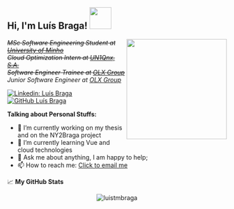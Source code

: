 <h2> Hi, I'm Luís Braga! <img src="https://media.giphy.com/media/3oKIPeQ5Uz4gU6ID5K/giphy.gif" width="50"></h2>
<img align='right' src="https://media.giphy.com/media/dyAFF3iGG9Lnu0M0ae/giphy.gif" width="230">
<p><strike><em>MSc Software Engineering Student at <a href="https://www.uminho.pt/EN/Pages/default.aspx">University of Minho</a></strike>
  </br><strike>Cloud Optimization Intern at <a href="https://un1qnx.com/">UN1Qnx, S.A. </a></strike>
</br><strike>Software Engineer Trainee at <a href="https://www.olxgroup.com">OLX Group</a></strike>
</br>Junior Software Engineer at <a href="https://www.olxgroup.com">OLX Group</a>
</em></p>

[![Linkedin: Luís Braga](https://img.shields.io/badge/-luistmbraga-blue?style=flat-square&logo=Linkedin&logoColor=white&link=https://www.linkedin.com/in/lu%C3%ADs-braga-24a21b1b3/)](https://www.linkedin.com/in/lu%C3%ADs-braga-24a21b1b3/)
[![GitHub Luís Braga](https://img.shields.io/github/followers/luistmbraga?label=follow&style=social)](https://github.com/luistmbraga)


**Talking about Personal Stuffs:**

- 🔭 I’m currently working on my thesis and on the NY2Braga project
- 🌱 I’m currently learning Vue and cloud technologies
- 💬 Ask me about anything, I am happy to help;
- 📫 How to reach me: <a href="mailto:luistmbraga@gmail.com">
  Click to email me
</a>

📈 **My GitHub Stats**

<p align="center"> <img src="https://github-readme-stats.vercel.app/api?username=luistmbraga&theme=gotham&count_private=true&show_icons=true" alt="luistmbraga" />



<!--
**luistmbraga/luistmbraga** is a ✨ _special_ ✨ repository because its `README.md` (this file) appears on your GitHub profile.

Here are some ideas to get you started:

- 🔭 I’m currently working on ...
- 🌱 I’m currently learning ...
- 👯 I’m looking to collaborate on ...
- 🤔 I’m looking for help with ...
- 💬 Ask me about ...
- 📫 How to reach me: ...
- 😄 Pronouns: ...
- ⚡ Fun fact: ...
-->
